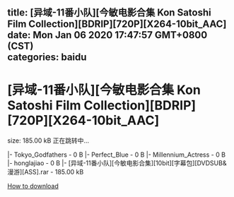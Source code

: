 
title: [异域-11番小队][今敏电影合集 Kon Satoshi Film Collection][BDRIP][720P][X264-10bit_AAC]
date: Mon Jan 06 2020 17:47:57 GMT+0800 (CST)    
categories: baidu
---

# [异域-11番小队][今敏电影合集 Kon Satoshi Film Collection][BDRIP][720P][X264-10bit_AAC]
size: 185.00 kB
 正在跳转中...
 
|- Tokyo_Godfathers - 0 B
|- Perfect_Blue - 0 B
|- Millennium_Actress - 0 B
|- honglajiao - 0 B
|- [异域-11番小队][今敏电影合集][10bit][字幕包][DVDSUB&漫游][ASS].rar - 185.00 kB

[How to download](https://bpcam.bemobtrk.com/go/2ceec3aa-1ca2-46d6-b9ff-aaa5c184517c?jno=2781)